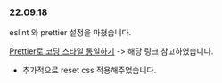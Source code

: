 ### 22.09.18

eslint 와 prettier 설정을 마쳤습니다.

[Prettier로 코딩 스타일 통일하기](https://www.daleseo.com/js-prettier/)
-> 해당 링크 참고하였습니다.

+ 추가적으로 reset css 적용해주었습니다.